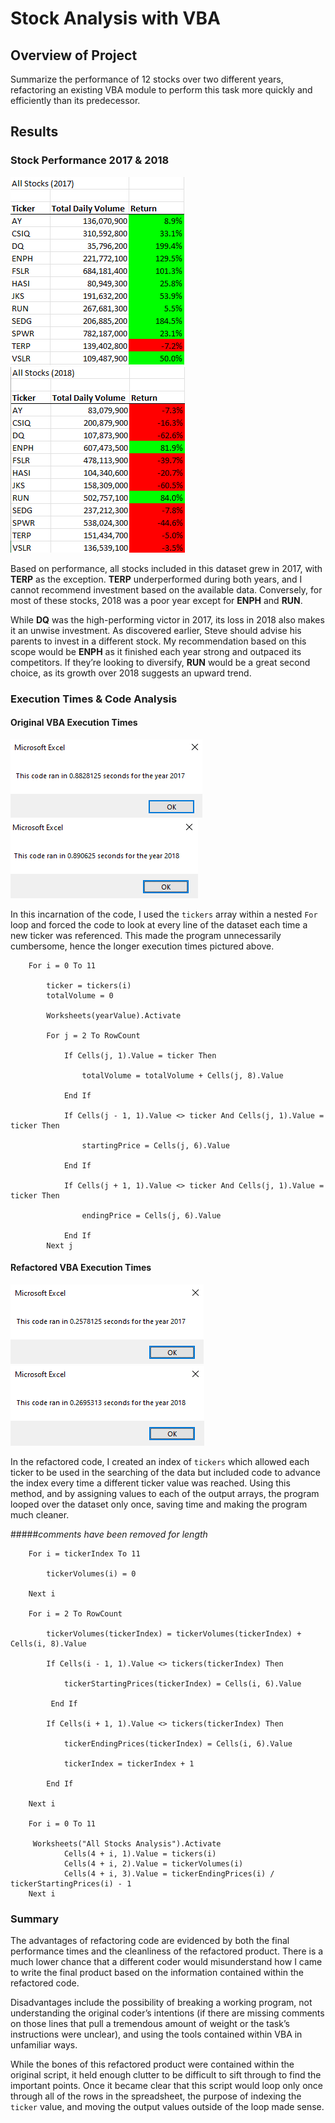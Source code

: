 # Stock Analysis with VBA

## Overview of Project
Summarize the performance of 12 stocks over two different years, refactoring an existing VBA module to perform this task more quickly and efficiently than its predecessor. 

## Results
### Stock Performance 2017 & 2018
![All_Stocks_2017.png](/Resources/All_Stocks_2017.png)
![All_Stocks_2018.png](/Resources/All_Stocks_2018.png)

Based on performance, all stocks included in this dataset grew in 2017, with **TERP** as the exception. **TERP** underperformed during both years, and I cannot recommend investment based on the available data. Conversely, for most of these stocks, 2018 was a poor year except for **ENPH** and **RUN**. 

While **DQ** was the high-performing victor in 2017, its loss in 2018 also makes it an unwise investment. As discovered earlier, Steve should advise his parents to invest in a different stock. My recommendation based on this scope would be **ENPH** as it finished each year strong and outpaced its competitors. If they’re looking to diversify, **RUN** would be a great second choice, as its growth over 2018 suggests an upward trend. 

### Execution Times & Code Analysis
#### Original VBA Execution Times
![Pre_Refactoring_2017.png](/Resources/Pre_Refactoring_2017.png)
![Pre_Refactoring_2018.png](/Resources/Pre_Refactoring_2018.png)

In this incarnation of the code, I used the ```tickers``` array within a nested ```For``` loop and forced the code to look at every line of the dataset each time a new ticker was referenced. This made the program unnecessarily cumbersome, hence the longer execution times pictured above. 

```
    For i = 0 To 11
        
        ticker = tickers(i)
        totalVolume = 0
        
        Worksheets(yearValue).Activate
        
        For j = 2 To RowCount
         
            If Cells(j, 1).Value = ticker Then
        
                totalVolume = totalVolume + Cells(j, 8).Value
        
            End If
            
            If Cells(j - 1, 1).Value <> ticker And Cells(j, 1).Value = ticker Then
        
                startingPrice = Cells(j, 6).Value
        
            End If
        
            If Cells(j + 1, 1).Value <> ticker And Cells(j, 1).Value = ticker Then
        
                endingPrice = Cells(j, 6).Value
        
            End If
        Next j
```

#### Refactored VBA Execution Times
![VBA_Challenge_2017.png](/Resources/VBA_Challenge_2017.png)
![VBA_Challenge_2018.png](/Resources/VBA_Challenge_2018.png)

In the refactored code, I created an index of ```tickers``` which allowed each ticker to be used in the searching of the data but included code to advance the index every time a different ticker value was reached. Using this method, and by assigning values to each of the output arrays, the program looped over the dataset only once, saving time and making the program much cleaner. 

#####*comments have been removed for length*
```
    For i = tickerIndex To 11

        tickerVolumes(i) = 0
    
    Next i

    For i = 2 To RowCount

        tickerVolumes(tickerIndex) = tickerVolumes(tickerIndex) + Cells(i, 8).Value
       
        If Cells(i - 1, 1).Value <> tickers(tickerIndex) Then
        
            tickerStartingPrices(tickerIndex) = Cells(i, 6).Value
        
         End If

        If Cells(i + 1, 1).Value <> tickers(tickerIndex) Then
        
            tickerEndingPrices(tickerIndex) = Cells(i, 6).Value
            
            tickerIndex = tickerIndex + 1
             
        End If

    Next i
    
    For i = 0 To 11
    
     Worksheets("All Stocks Analysis").Activate
            Cells(4 + i, 1).Value = tickers(i)
            Cells(4 + i, 2).Value = tickerVolumes(i)
            Cells(4 + i, 3).Value = tickerEndingPrices(i) / tickerStartingPrices(i) - 1
    Next i
```

### Summary
The advantages of refactoring code are evidenced by both the final performance times and the cleanliness of the refactored product. There is a much lower chance that a different coder would misunderstand how I came to write the final product based on the information contained within the refactored code. 

Disadvantages include the possibility of breaking a working program, not understanding the original coder’s intentions (if there are missing comments on those lines that pull a tremendous amount of weight or the task’s instructions were unclear), and using the tools contained within VBA in unfamiliar ways. 

While the bones of this refactored product were contained within the original script, it held enough clutter to be difficult to sift through to find the important points. Once it became clear that this script would loop only once through all of the rows in the spreadsheet, the purpose of indexing the ```ticker``` value, and moving the output values outside of the loop made sense. 
